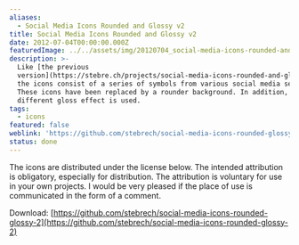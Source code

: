 ```yaml
---
aliases:
  - Social Media Icons Rounded and Glossy v2
title: Social Media Icons Rounded and Glossy v2
date: 2012-07-04T00:00:00.000Z
featuredImage: ../../assets/img/20120704_social-media-icons-rounded-and-glossy-v2.jpg
description: >-
  Like [the previous
  version](https://stebre.ch/projects/social-media-icons-rounded-and-glossy-v1/),
  the icons consist of a series of symbols from various social media services.
  These icons have been replaced by a rounder background. In addition, a
  different gloss effect is used.
tags:
  - icons
featured: false
weblink: 'https://github.com/stebrech/social-media-icons-rounded-glossy-2'
status: done
---
```

The icons are distributed under the license below. The intended attribution is obligatory, especially for distribution. The attribution is voluntary for use in your own projects. I would be very pleased if the place of use is communicated in the form of a comment.

Download: [https://github.com/stebrech/social-media-icons-rounded-glossy-2](https://github.com/stebrech/social-media-icons-rounded-glossy-2)
